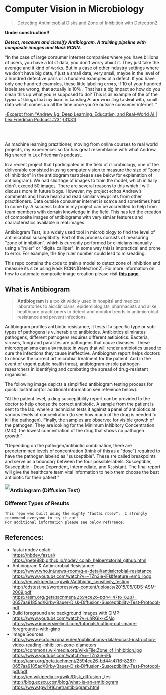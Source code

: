 # Computer Vision in Microbiology
> Detecting Antimicrobial Disks and Zone of Inhibition with Detectron2


**Under construction!!**

**_Detect, measure and classify Antibiogram. A training pipeline with composite images and Mask RCNN._**

“In the case of large consumer Internet companies where you have billions of users, you have a lot of data, you don't worry about it. They just take the average and it kind of works. But in a case of other industry settings where we don't have big data, if just a small data, very small, maybe in the level of a hundred defective parts or a hundred examples of a defect.   If you have only one hundred examples, these little labeling errors, if 10 of your hundred labels are wrong, that actually is 10% .  That has a big impact so how do you clean this up what you're supposed to do?   This is an example of the of the types of things that my team in Landing AI are wrestling to deal with, small data which comes up all the time once you're outside consumer internet .”<br>

[-Excerpt from "Andrew Ng: Deep Learning, Education, and Real-World AI | Lex Friedman Podcast #73";(31:31)](https://www.youtube.com/watch?v=0jspaMLxBig)<br>

<br>
<br>

As machine learning practitioner, moving from online courses to real world projects, my experiences so far has great resemblance with what Andrew Ng shared in Lex Friedman’s podcast.<br> 

In a recent project that I participated in the field of microbiology, one of the deliverable consisted in using computer vision to measure the size of “zone of inhibition” in the antibiogram test(please see below for explanation of antibiogram).  We had shortage of images to train the model, which initially didn't exceed 50 images.  There are several reasons to this which I will discuss more in future blogs.  However, my project echos Andrew’s comments and I have heard and read similar viewpoints  from other practitioners.  Data outside consumer internet is scarce and sometimes hard to come by.  A success factor in my project can be accredited to help from team members with domain knowledge in the field.  This has led the creation of composite images of antibiograms with very similar features and characteristics available in real images.<br>

Antibiogram Test, is a widely used tool in microbiology to find the level of antimicrobial susceptibility. Part of this process consists of measuring "zone of inhibition", which is currently performed by clinicians manually using a "ruler" or "digital calliper".  In some way this is impractical and prone to error. For example, the tiny ruler number could lead to misreading.<br> 

This repo contains the code to train a model to detect zone of inhibition and measure its size using Mask RCNN(Detectron2).  For more information on how to automate composite image creation please visit **[this page](https://chho-work.github.io/syntheticReplica/)**.<br>

## What is Antibiogram

> **Antibiogram** is a toolkit widely used in hospital and medical laboratories to aid clinicians, epidemiologists, pharmacists and alike healthcare practitioners to detect and monitor trends in antimicrobial resistance and prevent infections.

Antibiogram profiles antibiotic resistance, it tests if a specific type or sub-types of pathogens is vulnerable to antibiotics. Antibiotics eliminates pathogens, different pathogens requires different antibiotics. Bacteria, viruses, fungi and parasites are pathogens that cause diseases.  These microorganisms can also mutate in ways that will render antibiotics uased to cure the infections they cause ineffective.   Antibiogram report helps doctors to choose the correct antimicrobial treatment for the patient.  And in the event of urgent public health threat, antibiogram enable pathogen researchers in identifying and combating the spread of drug-resistant organisms.<br>

The following image depicts a simplified antibiogram testing process for quick illustration(for additional information see reference below):<br>

"At the patient level, a drug susceptibility report can be provided to the doctor to help choose the correct antibiotic. A sample from the patient is sent to the lab, where a technician tests it against a panel of antibiotics at various levels of concentration (to see how much of the drug is needed to kill the pathogen). Finally, the samples are observed for visible growth of the pathogen. They are looking for the Minimum Inhibitory Concentration (MIC), the lowest concentration of the drug that shows no pathogen growth."<br>

"Depending on the pathogen/antibiotic combination, there are predetermined levels of concentration (think of this as a "dose") required to have the pathogen labeled as "susceptible". These are called breakpoints and serve as a boundary between the four possible labels: Susceptible, Susceptible - Dose Dependent, Intermediate, and Resistant. The final report will give the healthcare team vital information to help them choose the best antibiotic for their patient."<br>     

**[<img src="https://render.githubusercontent.com/render/math?math=EOS^{cu}" style="float:left;margin">](http://blog.eoscu.com/blog/what-is-an-antibiogram)**

### Antibiogram (Diffusion Test)


### Different Types of Results 


```
This repo was built using the mighty "fastai nbdev".  I strongly recommend everyone to try it out!
For additional information please see below reference.
```

## References:

- fastai nbdev colab:<br>
    https://nbdev.fast.ai/<br>
    https://pete88b.github.io/nbdev_colab_helper/tutorial_github.html<br>
- Antibiogram & Antimicrobial Resistance:<br>
    https://www.who.int/news-room/q-a-detail/antimicrobial-resistance<br>
    https://www.youtube.com/watch?v=-TZn3ie-iFk&feature=emb_logo<br>
    https://en.wikipedia.org/wiki/Antibiotic_sensitivity_testing<br>
    http://cdstest.net/wordpress/wp-content/uploads/2015/05/CDS-ASM-2009.pdf<br>
    https://asm.org/getattachment/2594ce26-bd44-47f6-8287-0657aa9185ad/Kirby-Bauer-Disk-Diffusion-Susceptibility-Test-Protocol-pdf<br>
- Build foreground and background images with GIMP:<br>
    https://www.youtube.com/watch?v=uhRGix-x5Mg<br>
    https://www.immersivelimit.com/tutorials/cutting-out-image-foregrounds-with-gimp<br>
- Image Sources:<br> 
    https://www.ecdc.europa.eu/en/publications-data/eucast-instruction-video-reading-inhibition-zone-diameters<br>
    https://commons.wikimedia.org/wiki/File:Zone_of_Inhibition.jpg<br>
    https://www.youtube.com/watch?v=-TZn3ie-iFk<br>
    https://asm.org/getattachment/2594ce26-bd44-47f6-8287-0657aa9185ad/Kirby-Bauer-Disk-Diffusion-Susceptibility-Test-Protocol-pdf.pdf<br>
    https://en.wikipedia.org/wiki/Disk_diffusion
    _test<br>
    http://blog.eoscu.com/blog/what-is-an-antibiogram<br>
    https://www.tgw1916.net/antibiogram.html<br>

